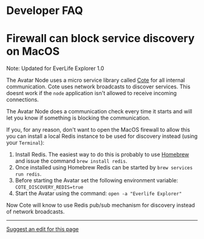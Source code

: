 # Developer FAQ

# Firewall can block service discovery on MacOS

Note: Updated for EverLife Explorer 1.0

The Avatar Node uses a micro service library called [Cote](https://github.com/dashersw/cote) for all internal communication. Cote uses network broadcasts to discover services. This doesnt work if the `node` application isn't allowed to receive incoming connections. 

The Avatar Node does a communication check every time it starts and will let you know if something is blocking the communication.

If you, for any reason, don't want to open the MacOS firewall to allow this you can install a local Redis instance to be used for discovery instead (using your `Terminal`):

1. Install Redis. The easiest way to do this is probably to use [Homebrew](https://brew.sh/) and issue the command `brew install redis`.
2. Once installed using Homebrew Redis can be started by `brew services run redis`.
3. Before starting the Avatar set the following environment variable: `COTE_DISCOVERY_REDIS=true`
4. Start the Avatar using the command: `open -a "Everlife Explorer"`

Now Cote will know to use Redis pub/sub mechanism for discovery instead of network broadcasts.

- - - -
[Suggest an edit for this page](https://github.com/everlifeai/everlifeai.github.io/edit/master/docs/developer-resources/getting-started/dev-faq.md)
